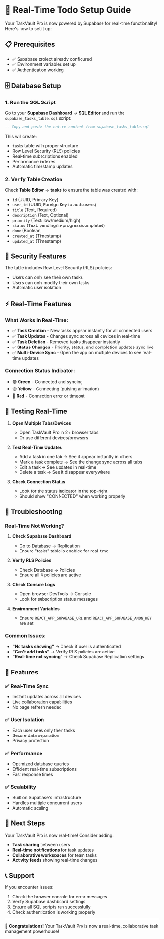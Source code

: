 # 🚀 Real-Time Todo Setup Guide

Your TaskVault Pro is now powered by Supabase for real-time functionality! Here's how to set it up:

## 📋 Prerequisites

- ✅ Supabase project already configured
- ✅ Environment variables set up
- ✅ Authentication working

## 🗄️ Database Setup

### 1. Run the SQL Script

Go to your **Supabase Dashboard** → **SQL Editor** and run the `supabase_tasks_table.sql` script:

```sql
-- Copy and paste the entire content from supabase_tasks_table.sql
```

This will create:
- `tasks` table with proper structure
- Row Level Security (RLS) policies
- Real-time subscriptions enabled
- Performance indexes
- Automatic timestamp updates

### 2. Verify Table Creation

Check **Table Editor** → **tasks** to ensure the table was created with:
- `id` (UUID, Primary Key)
- `user_id` (UUID, Foreign Key to auth.users)
- `title` (Text, Required)
- `description` (Text, Optional)
- `priority` (Text: low/medium/high)
- `status` (Text: pending/in-progress/completed)
- `done` (Boolean)
- `created_at` (Timestamp)
- `updated_at` (Timestamp)

## 🔐 Security Features

The table includes Row Level Security (RLS) policies:
- Users can only see their own tasks
- Users can only modify their own tasks
- Automatic user isolation

## ⚡ Real-Time Features

### What Works in Real-Time:
- ✅ **Task Creation** - New tasks appear instantly for all connected users
- ✅ **Task Updates** - Changes sync across all devices in real-time
- ✅ **Task Deletion** - Removed tasks disappear instantly
- ✅ **Status Changes** - Priority, status, and completion updates sync live
- ✅ **Multi-Device Sync** - Open the app on multiple devices to see real-time updates

### Connection Status Indicator:
- 🟢 **Green** - Connected and syncing
- 🟡 **Yellow** - Connecting (pulsing animation)
- 🔴 **Red** - Connection error or timeout

## 🧪 Testing Real-Time

1. **Open Multiple Tabs/Devices**
   - Open TaskVault Pro in 2+ browser tabs
   - Or use different devices/browsers

2. **Test Real-Time Updates**
   - Add a task in one tab → See it appear instantly in others
   - Mark a task complete → See the change sync across all tabs
   - Edit a task → See updates in real-time
   - Delete a task → See it disappear everywhere

3. **Check Connection Status**
   - Look for the status indicator in the top-right
   - Should show "CONNECTED" when working properly

## 🔧 Troubleshooting

### Real-Time Not Working?
1. **Check Supabase Dashboard**
   - Go to Database → Replication
   - Ensure "tasks" table is enabled for real-time

2. **Verify RLS Policies**
   - Check Database → Policies
   - Ensure all 4 policies are active

3. **Check Console Logs**
   - Open browser DevTools → Console
   - Look for subscription status messages

4. **Environment Variables**
   - Ensure `REACT_APP_SUPABASE_URL` and `REACT_APP_SUPABASE_ANON_KEY` are set

### Common Issues:
- **"No tasks showing"** → Check if user is authenticated
- **"Can't add tasks"** → Verify RLS policies are active
- **"Real-time not syncing"** → Check Supabase Replication settings

## 🎯 Features

### ✅ **Real-Time Sync**
- Instant updates across all devices
- Live collaboration capabilities
- No page refresh needed

### ✅ **User Isolation**
- Each user sees only their tasks
- Secure data separation
- Privacy protection

### ✅ **Performance**
- Optimized database queries
- Efficient real-time subscriptions
- Fast response times

### ✅ **Scalability**
- Built on Supabase's infrastructure
- Handles multiple concurrent users
- Automatic scaling

## 🚀 Next Steps

Your TaskVault Pro is now real-time! Consider adding:
- **Task sharing** between users
- **Real-time notifications** for task updates
- **Collaborative workspaces** for team tasks
- **Activity feeds** showing real-time changes

## 📞 Support

If you encounter issues:
1. Check the browser console for error messages
2. Verify Supabase dashboard settings
3. Ensure all SQL scripts ran successfully
4. Check authentication is working properly

---

**🎉 Congratulations!** Your TaskVault Pro is now a real-time, collaborative task management powerhouse!
